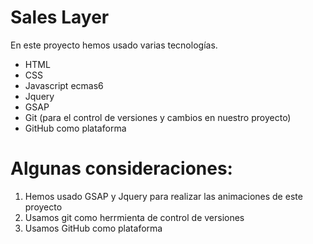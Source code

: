 # Sales Layer

  En este proyecto hemos usado varias tecnologías.  
  - HTML
  - CSS
  - Javascript ecmas6
  - Jquery
  - GSAP
  - Git (para el control de versiones y cambios en nuestro proyecto)
  - GitHub como plataforma
 
# Algunas consideraciones:
  1. Hemos usado GSAP y Jquery para realizar las animaciones de este proyecto
  2. Usamos git como herrmienta de control de versiones
  3. Usamos GitHub como plataforma
  
